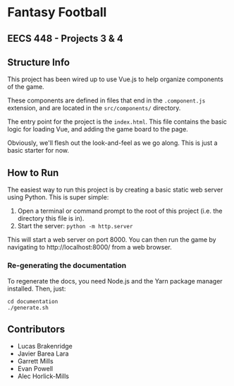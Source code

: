 # Fantasy Football
## EECS 448 - Projects 3 & 4

## Structure Info
This project has been wired up to use Vue.js to help organize components of the game.

These components are defined in files that end in the `.component.js` extension, and are located in the `src/components/` directory.

The entry point for the project is the `index.html`. This file contains the basic logic for loading Vue, and adding the game board to the page.

Obviously, we'll flesh out the look-and-feel as we go along. This is just a basic starter for now.

## How to Run
The easiest way to run this project is by creating a basic static web server using Python. This is super simple:

1. Open a terminal or command prompt to the root of this project (i.e. the directory this file is in).
2. Start the server: `python -m http.server`

This will start a web server on port 8000. You can then run the game by navigating to http://localhost:8000/ from a web browser.

### Re-generating the documentation
To regenerate the docs, you need Node.js and the Yarn package manager installed. Then, just:

```shell script
cd documentation
./generate.sh
```

## Contributors
- Lucas Brakenridge
- Javier Barea Lara
- Garrett Mills
- Evan Powell
- Alec Horlick-Mills
